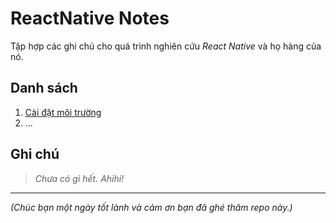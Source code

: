 # ReactNative Notes
Tập hợp các ghi chú cho quá trình nghiên cứu *React Native* và họ hàng của nó.

## Danh sách

1. [Cài đặt môi trường](./Notes/001_CaiDatMoiTruong.md)
2. ...

## Ghi chú

> *Chưa có gì hết. Ahihi!*

---

*(Chúc bạn một ngày tốt lành và cảm ơn bạn đã ghé thăm repo này.)*